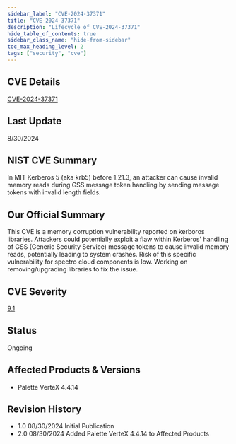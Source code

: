 ```yaml
---
sidebar_label: "CVE-2024-37371"
title: "CVE-2024-37371"
description: "Lifecycle of CVE-2024-37371"
hide_table_of_contents: true
sidebar_class_name: "hide-from-sidebar"
toc_max_heading_level: 2
tags: ["security", "cve"]
---
```


## CVE Details

[CVE-2024-37371](https://nvd.nist.gov/vuln/detail/CVE-2024-37371)

## Last Update

8/30/2024

## NIST CVE Summary

In MIT Kerberos 5 (aka krb5) before 1.21.3, an attacker can cause invalid memory reads during GSS message token handling by sending message tokens with invalid length fields.

## Our Official Summary

This CVE is a memory corruption vulnerability reported on kerboros libraries. Attackers could potentially exploit a flaw within Kerberos' handling of GSS (Generic Security Service) message tokens to cause invalid memory reads, potentially leading to system crashes. Risk of this specific vulnerability for spectro cloud components is low. Working on removing/upgrading libraries to fix the issue.

## CVE Severity

[9.1](https://nvd.nist.gov/vuln/detail/CVE-2024-37371)

## Status

Ongoing

## Affected Products & Versions

- Palette VerteX 4.4.14

## Revision History

- 1.0 08/30/2024 Initial Publication
- 2.0 08/30/2024 Added Palette VerteX 4.4.14 to Affected Products

